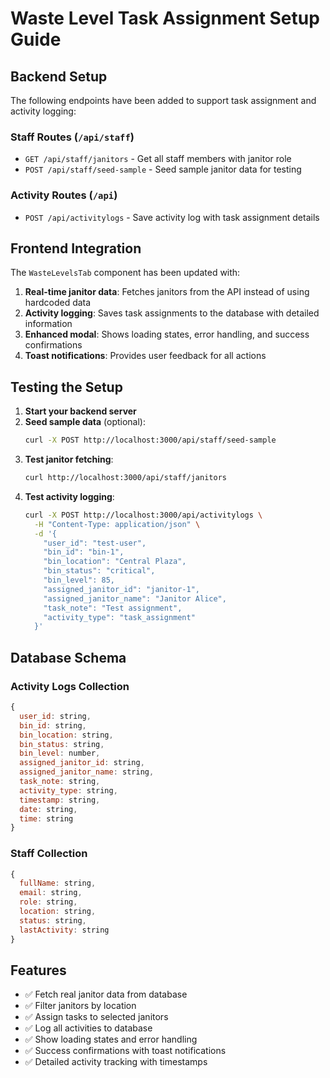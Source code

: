 # Waste Level Task Assignment Setup Guide

## Backend Setup

The following endpoints have been added to support task assignment and activity logging:

### Staff Routes (`/api/staff`)
- `GET /api/staff/janitors` - Get all staff members with janitor role
- `POST /api/staff/seed-sample` - Seed sample janitor data for testing

### Activity Routes (`/api`)
- `POST /api/activitylogs` - Save activity log with task assignment details

## Frontend Integration

The `WasteLevelsTab` component has been updated with:

1. **Real-time janitor data**: Fetches janitors from the API instead of using hardcoded data
2. **Activity logging**: Saves task assignments to the database with detailed information
3. **Enhanced modal**: Shows loading states, error handling, and success confirmations
4. **Toast notifications**: Provides user feedback for all actions

## Testing the Setup

1. **Start your backend server**
2. **Seed sample data** (optional):
   ```bash
   curl -X POST http://localhost:3000/api/staff/seed-sample
   ```
3. **Test janitor fetching**:
   ```bash
   curl http://localhost:3000/api/staff/janitors
   ```
4. **Test activity logging**:
   ```bash
   curl -X POST http://localhost:3000/api/activitylogs \
     -H "Content-Type: application/json" \
     -d '{
       "user_id": "test-user",
       "bin_id": "bin-1",
       "bin_location": "Central Plaza",
       "bin_status": "critical",
       "bin_level": 85,
       "assigned_janitor_id": "janitor-1",
       "assigned_janitor_name": "Janitor Alice",
       "task_note": "Test assignment",
       "activity_type": "task_assignment"
     }'
   ```

## Database Schema

### Activity Logs Collection
```javascript
{
  user_id: string,
  bin_id: string,
  bin_location: string,
  bin_status: string,
  bin_level: number,
  assigned_janitor_id: string,
  assigned_janitor_name: string,
  task_note: string,
  activity_type: string,
  timestamp: string,
  date: string,
  time: string
}
```

### Staff Collection
```javascript
{
  fullName: string,
  email: string,
  role: string,
  location: string,
  status: string,
  lastActivity: string
}
```

## Features

- ✅ Fetch real janitor data from database
- ✅ Filter janitors by location
- ✅ Assign tasks to selected janitors
- ✅ Log all activities to database
- ✅ Show loading states and error handling
- ✅ Success confirmations with toast notifications
- ✅ Detailed activity tracking with timestamps
